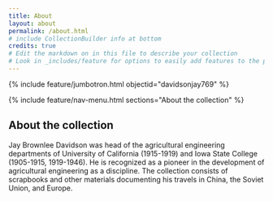 ```yaml
---
title: About
layout: about
permalink: /about.html
# include CollectionBuilder info at bottom
credits: true
# Edit the markdown on in this file to describe your collection
# Look in _includes/feature for options to easily add features to the page
---
```


{% include feature/jumbotron.html objectid="davidsonjay769" %} 

{% include feature/nav-menu.html sections="About the collection" %}

## About the collection

Jay Brownlee Davidson was head of the agricultural engineering departments of University of California (1915-1919) and Iowa State College (1905-1915, 1919-1946). He is recognized as a pioneer in the development of agricultural engineering as a discipline. The collection consists of scrapbooks and other materials documenting his travels in China, the Soviet Union, and Europe.